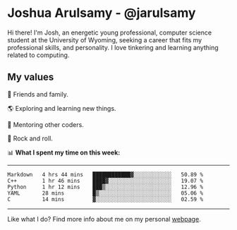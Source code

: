 # Joshua Arulsamy - @jarulsamy

Hi there! I'm Josh, an energetic young professional, computer science student at the University of Wyoming, seeking a career that fits my professional skills, and personality. I love tinkering and learning anything related to computing.

## My values

:yellow_heart: Friends and family.

:earth_americas: Exploring and learning new things.

:book: Mentoring other coders.

:guitar: Rock and roll.

:bar_chart: **What I spent my time on this week:**

------
<!--START_SECTION:waka-->
```text
Markdown   4 hrs 44 mins   ████████████▓░░░░░░░░░░░░   50.89 %
C++        1 hr 46 mins    ████▓░░░░░░░░░░░░░░░░░░░░   19.07 %
Python     1 hr 12 mins    ███▒░░░░░░░░░░░░░░░░░░░░░   12.96 %
YAML       28 mins         █▒░░░░░░░░░░░░░░░░░░░░░░░   05.06 %
C          14 mins         ▓░░░░░░░░░░░░░░░░░░░░░░░░   02.59 %
```
<!--END_SECTION:waka-->
------

Like what I do? Find more info about me on my personal [webpage](https://arulsamy.me).
